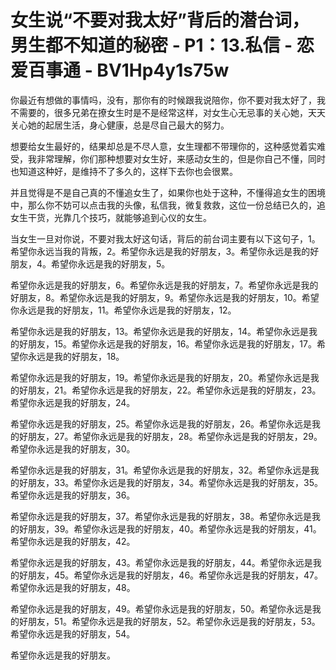 # 女生说“不要对我太好”背后的潜台词，男生都不知道的秘密 - P1：13.私信 - 恋爱百事通 - BV1Hp4y1s75w

你最近有想做的事情吗，没有，那你有的时候跟我说陪你，你不要对我太好了，我不需要的，很多兄弟在撩女生时是不是经常这样，对女生心无忌事的关心她，天天关心她的起居生活，身心健康，总是尽自己最大的努力。

想要给女生最好的，结果却总是不尽人意，女生理都不带理你的，这种感觉着实难受，我非常理解，你们那种想要对女生好，来感动女生的，但是你自己不懂，同时也知道这种好，是维持不了多久的，这样下去你也会很累。

并且觉得是不是自己真的不懂追女生了，如果你也处于这种，不懂得追女生的困境中，那么你不妨可以点击我的头像，私信我，微复救救，这位一份总结已久的，追女生干货，光靠几个技巧，就能够追到心仪的女生。

当女生一旦对你说，不要对我太好这句话，背后的前台词主要有以下这句子，1。希望你永远当我的背叛，2。希望你永远是我的好朋友，3。希望你永远是我的好朋友，4。希望你永远是我的好朋友，5。

希望你永远是我的好朋友，6。希望你永远是我的好朋友，7。希望你永远是我的好朋友，8。希望你永远是我的好朋友，9。希望你永远是我的好朋友，10。希望你永远是我的好朋友，11。希望你永远是我的好朋友，12。

希望你永远是我的好朋友，13。希望你永远是我的好朋友，14。希望你永远是我的好朋友，15。希望你永远是我的好朋友，16。希望你永远是我的好朋友，17。希望你永远是我的好朋友，18。

希望你永远是我的好朋友，19。希望你永远是我的好朋友，20。希望你永远是我的好朋友，21。希望你永远是我的好朋友，22。希望你永远是我的好朋友，23。希望你永远是我的好朋友，24。

希望你永远是我的好朋友，25。希望你永远是我的好朋友，26。希望你永远是我的好朋友，27。希望你永远是我的好朋友，28。希望你永远是我的好朋友，29。希望你永远是我的好朋友，30。

希望你永远是我的好朋友，31。希望你永远是我的好朋友，32。希望你永远是我的好朋友，33。希望你永远是我的好朋友，34。希望你永远是我的好朋友，35。希望你永远是我的好朋友，36。

希望你永远是我的好朋友，37。希望你永远是我的好朋友，38。希望你永远是我的好朋友，39。希望你永远是我的好朋友，40。希望你永远是我的好朋友，41。希望你永远是我的好朋友，42。

希望你永远是我的好朋友，43。希望你永远是我的好朋友，44。希望你永远是我的好朋友，45。希望你永远是我的好朋友，46。希望你永远是我的好朋友，47。希望你永远是我的好朋友，48。

希望你永远是我的好朋友，49。希望你永远是我的好朋友，50。希望你永远是我的好朋友，51。希望你永远是我的好朋友，52。希望你永远是我的好朋友，53。希望你永远是我的好朋友，54。

希望你永远是我的好朋友。